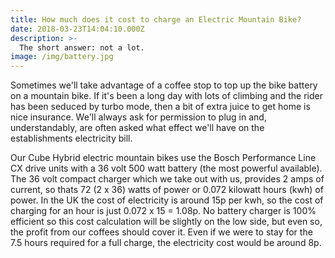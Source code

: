 ```yaml
---
title: How much does it cost to charge an Electric Mountain Bike?
date: 2018-03-23T14:04:10.000Z
description: >-
  The short answer: not a lot.
image: /img/battery.jpg
---
```

Sometimes we'll take advantage of a coffee stop to top up the bike battery on a mountain bike. If it's been a long day with lots of climbing and the rider has been seduced by turbo mode, then a bit of extra juice to get home is nice insurance. We'll always ask for permission to plug in and, understandably, are often asked what effect we'll have on the establishments electricity bill.

Our Cube Hybrid electric mountain bikes use the Bosch Performance Line CX drive units with a 36 volt 500 watt battery (the most powerful available). The 36 volt compact charger which we take out with us, provides 2 amps of current, so thats 72 (2 x 36) watts of power or 0.072 kilowatt hours (kwh) of power. In the UK the cost of electricity is around 15p per kwh, so the cost of charging for an hour is just 0.072 x 15 = 1.08p. No battery charger is 100% efficient so this cost calculation will be slightly on the low side, but even so, the profit from our coffees should cover it. Even if we were to stay for the 7.5 hours required for a full charge, the electricity cost would be around 8p. 